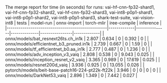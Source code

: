 The merge report for time (in seconds) for runs: vai-hf-cnn-fp32-shard1, vai-hf-cnn-fp32-shard2, vai-hf-cnn-fp32-shard3, vai-int8-p0p1-shard1, vai-int8-p0p1-shard2, vai-int8-p0p1-shard3, shark-test-suite, vai-vision-int8
| tests                                            |   model-run |   onnx-import |   torch-mlir |   iree-compile |   inference |
|--------------------------------------------------|-------------|---------------|--------------|----------------|-------------|
| onnx/models/bat_resnext26ts.ch_in1k              |       2.807 |         0.634 |            0 |          0.392 |       0     |
| onnx/models/efficientnet_b3_pruned.in1k          |       2.739 |         0.667 |            0 |          1.59  |       0     |
| onnx/models/tf_efficientnet_b0.aa_in1k           |       2.777 |         0.487 |            0 |          1.236 |       0     |
| onnx/models/adv_inception_v3_vaiq                |       2.808 |         0.538 |            0 |          9.043 |       0.025 |
| onnx/models/inception_resnet_v2_vaiq             |       3.365 |         0.989 |            0 |         17.619 |       0.025 |
| onnx/models/resnet200d_vaiq                      |       3.936 |         0.925 |            0 |         13.055 |       0.026 |
| pytorch/models/beit-base-patch16-224-pt22k-ft22k |       3.946 |         0     |            0 |          0     |       0     |
| onnx/models/DarkNet53_vaiq                       |       2.896 |         1.349 |            0 |          7.442 |       0.027 |
